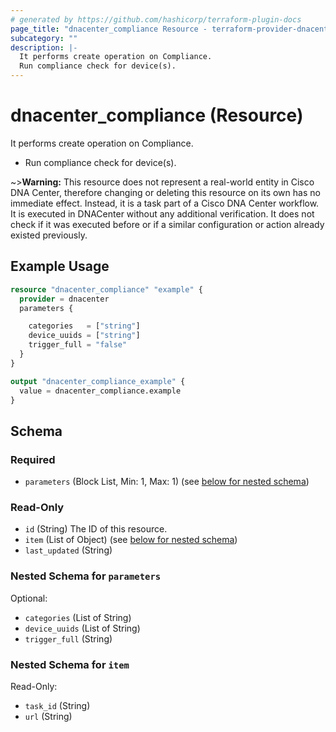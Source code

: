 ```yaml
---
# generated by https://github.com/hashicorp/terraform-plugin-docs
page_title: "dnacenter_compliance Resource - terraform-provider-dnacenter"
subcategory: ""
description: |-
  It performs create operation on Compliance.
  Run compliance check for device(s).
---
```


# dnacenter_compliance (Resource)

It performs create operation on Compliance.

- Run compliance check for device(s).

~>**Warning:**
This resource does not represent a real-world entity in Cisco DNA Center, therefore changing or deleting this resource on its own has no immediate effect.
Instead, it is a task part of a Cisco DNA Center workflow. It is executed in DNACenter without any additional verification. It does not check if it was executed before or if a similar configuration or action already existed previously.

## Example Usage

```terraform
resource "dnacenter_compliance" "example" {
  provider = dnacenter
  parameters {

    categories   = ["string"]
    device_uuids = ["string"]
    trigger_full = "false"
  }
}

output "dnacenter_compliance_example" {
  value = dnacenter_compliance.example
}
```

<!-- schema generated by tfplugindocs -->
## Schema

### Required

- `parameters` (Block List, Min: 1, Max: 1) (see [below for nested schema](#nestedblock--parameters))

### Read-Only

- `id` (String) The ID of this resource.
- `item` (List of Object) (see [below for nested schema](#nestedatt--item))
- `last_updated` (String)

<a id="nestedblock--parameters"></a>
### Nested Schema for `parameters`

Optional:

- `categories` (List of String)
- `device_uuids` (List of String)
- `trigger_full` (String)


<a id="nestedatt--item"></a>
### Nested Schema for `item`

Read-Only:

- `task_id` (String)
- `url` (String)



